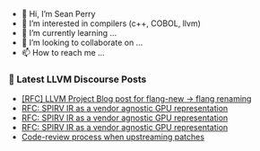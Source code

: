 - 👋 Hi, I’m Sean Perry
- 👀 I’m interested in compilers (c++, COBOL, llvm)
- 🌱 I’m currently learning ...
- 💞️ I’m looking to collaborate on ...
- 📫 How to reach me ...

<!---
s66perry/s66perry is a ✨ special ✨ repository because its `README.md` (this file) appears on your GitHub profile.
You can click the Preview link to take a look at your changes.
--->
### 📕 Latest LLVM Discourse Posts

<!-- DISCOURSE-LLVM:START -->
- [[RFC] LLVM Project Blog post for flang-new -&gt; flang renaming](https://discourse.llvm.org/t/rfc-llvm-project-blog-post-for-flang-new-flang-renaming/80915?page=2#post_21)
- [RFC: SPIRV IR as a vendor agnostic GPU representation](https://discourse.llvm.org/t/rfc-spirv-ir-as-a-vendor-agnostic-gpu-representation/85115#post_7)
- [RFC: SPIRV IR as a vendor agnostic GPU representation](https://discourse.llvm.org/t/rfc-spirv-ir-as-a-vendor-agnostic-gpu-representation/85115#post_6)
- [RFC: SPIRV IR as a vendor agnostic GPU representation](https://discourse.llvm.org/t/rfc-spirv-ir-as-a-vendor-agnostic-gpu-representation/85115#post_5)
- [Code-review process when upstreaming patches](https://discourse.llvm.org/t/code-review-process-when-upstreaming-patches/84910#post_10)
<!-- DISCOURSE-LLVM:END -->
